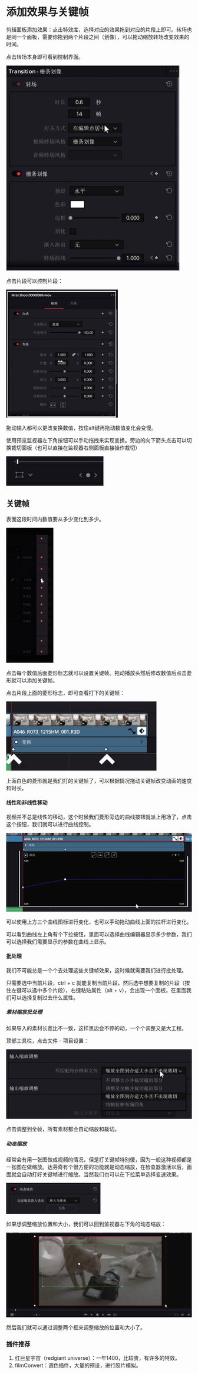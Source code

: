 # 添加效果与关键帧

剪辑面板添加效果：点击特效库，选择对应的效果拖到对应的片段上即可。转场也是同一个面板，需要你拖到两个片段之间（划像），可以拖动缩放转场改变效果的时间。

点击转场本身即可看到控制界面。

![](./images/zhuanchang.png)

点击片段可以控制片段：

![](./images/pianduan.png)

拖动输入都可以更改变换数值，按住alt键再拖动数值变化会变慢。

使用预览监视器左下角按钮可以手动拖拽来实现变换。旁边的向下箭头点击可以切换裁切面板（也可以直接在监视器右侧面板直接操作裁切）

![](./images/change1.png)

## 关键帧

表面这段时间内数值要从多少变化到多少。

![](./images/gjz.png)

点击每个数值后面菱形标志就可以设置关键帧。拖动播放头然后修改数值后点击菱形就可以添加关键帧。

点击片段上面的菱形标志，即可查看打下的关键帧：

![](./images/05091617.png)

上面白色的菱形就是我们打的关键帧了，可以根据情况拖动关键帧改变动画的速度和时长。

#### 线性和非线性移动

视频并不总是线性的移动，这个时候我们菱形旁边的曲线按钮就派上用场了，点击这个按钮，我们就可以进行曲线控制。

![](./images/05091620.png)

可以使用上方三个曲线图标进行变化，也可以手动拖动曲线上面的拉杆进行变化。

可以看到曲线左上角有个下拉按钮，里面可以选择曲线编辑器显示多少参数，我们可以选择我们需要显示的参数在曲线上显示。

#### 批处理

我们不可能总是一个个去处理这些关键帧效果，这时候就需要我们进行批处理。

只需要选中当前片段，ctrl + c 就能复制当前片段，然后选中想要复制的片段（按住左键可以选中多个片段），右键粘贴属性（alt + v），会出现一个面板，在里面我们可以选择复制过去什么属性。

##### 素材缩放批处理

如果导入的素材长宽比不一致，这样黑边会不停的动，一个个调整又是大工程。

顶部工具栏，点击文件 - 项目设置：

![](./images/05091633.png)

点击调整到全帧，所有素材都会自动缩放和裁切。

##### 动态缩放

经常会有用一张图做成视频的情况，但是打关键帧特别傻，因为一般这种视频都是一张图在做缩放。达芬奇有个很方便的功能就是动态缩放，在检查器激活以后，画面就会自动打好关键帧进行缩放。当然我们也可以在下拉菜单选择变速效果。

![](./images/05091639.png)

如果想调整缩放位置和大小，我们可以回到监视器左下角的动态缩放：

![](./images/05091641.png)

然后我们就可以通过调整两个框来调整缩放的位置和大小了。

### 插件推荐

1. 红巨星宇宙（redgiant universe）：一年1400，比较贵，有许多的特效。
2. filmConvert：调色插件，大量的预设，进行胶片模拟。

